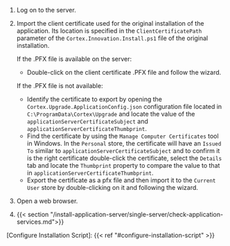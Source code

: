 1. Log on to the server.
1. Import the client certificate used for the original installation of the application. Its location is specified in the `ClientCertificatePath` parameter of the `Cortex.Innovation.Install.ps1` file of the original installation.

    If the .PFX file is available on the server:
    * Double-click on the client certificate .PFX file and follow the wizard.

    If the .PFX file is not available:
    * Identify the certificate to export by opening the `Cortex.Upgrade.ApplicationConfig.json` configuration file located in `C:\ProgramData\Cortex\Upgrade` and locate the value of the `applicationServerCertificateSubject` and `applicationServerCertificateThumbprint`.
    * Find the certificate by using the `Manage Computer Certificates` tool in Windows.  In the `Personal` store, the certificate will have an `Issued To` similar to `applicationServerCertificateSubject` and to confirm it is the right certificate double-click the certificate, select the `Details` tab and locate the `Thumbprint` property to compare the value to that in `applicationServerCertificateThumbprint`.
    * Export the certificate as a pfx file and then import it to the `Current User` store by double-clicking on it and following the wizard.
1. Open a web browser.
1. {{< section "/install-application-server/single-server/check-application-services.md">}}

[Configure Installation Script]:  {{< ref "#configure-installation-script" >}}
